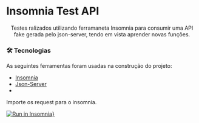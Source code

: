 # Insomnia Test API

<p align="center">Testes ralizados utilizando ferramaneta Insomnia para consumir uma API fake gerada pelo json-server, tendo em vista aprender novas funções.</p>

### 🛠 Tecnologias

As seguintes ferramentas foram usadas na construção do projeto:

- [Insomnia](https://insomnia.rest/)
- [Json-Server](https://github.com/typicode/json-server)
-
Importe os request para o insomnia.

[![Run in Insomnia}](https://insomnia.rest/images/run.svg)](https://insomnia.rest/run/?label=Test%20API&uri=https%3A%2F%2Fraw.githubusercontent.com%2Fmiguelzimmer%2FInsomnia-test%2Fmaster%2Fexport.json)